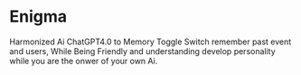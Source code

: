 # Enigma
Harmonized Ai ChatGPT4.0 to Memory Toggle Switch remember past event and users, While Being Friendly and understanding develop personality while you are the onwer of your own Ai. 
